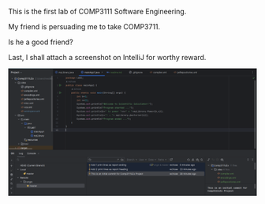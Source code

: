 This is the first lab of COMP3111 Software Engineering.

My friend is persuading me to take COMP3711.

Is he a good friend?

Last, I shall attach a screenshot on IntelliJ for worthy reward.

![alt text](https://github.com/Ko2Tadokoro/Comp3111LEx/blob/master/Screenshot.png?raw=true)